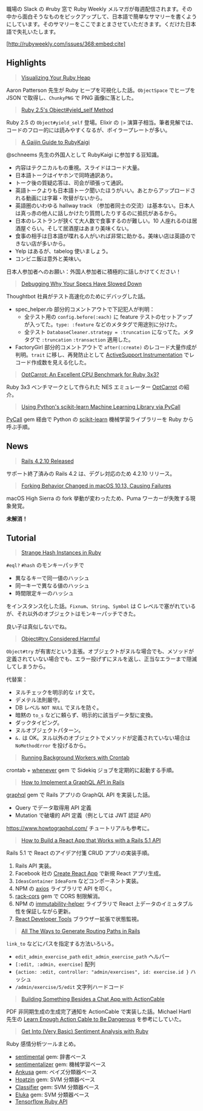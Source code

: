 職場の Slack の #ruby 窓で Ruby Weekly メルマガが毎週配信されます。その中から面白そうなものをピックアップして、日本語で簡単なサマリーを書くようにしています。そのサマリーをここでまとまさせていただきます。くだけた日本語で失礼いたします。

[http://rubyweekly.com/issues/368:embed:cite]

## Highlights

> [Visualizing Your Ruby Heap](http://tenderlovemaking.com/2017/09/27/visualizing-your-ruby-heap.html)

Aaron Patterson 先生が Ruby ヒープを可視化した話。`ObjectSpace` でヒープを JSON で取得し、`ChunkyPNG` で PNG 画像に落とした。

> [Ruby 2.5's Object#yield_self Method](http://mlomnicki.com/yield-self-in-ruby-25/)

Ruby 2.5 の `Object#yield_self` 登場。Elixir の `|>` 演算子相当。筆者見解では、コードのフロー的には読みやすくなるが、ボイラープレートが多い。

> [A Gaijin Guide to RubyKaigi](https://schneems.com/2017/09/27/gaijin-guide-to-rubykaigi/)

@schneems 先生の外国人として RubyKaigi に参加する豆知識。

- 内容はテクニカルもの重視。スライドはコード大量。
- 日本語トークはイヤホンで同時通訳あり。
- トーク後の質疑応答は、司会が頑張って通訳。
- 英語トークよりも日本語トーク聞いたほうがいい。あとからアップロードされる動画には字幕・吹替がないから。
- 英語圏のいわゆる hallway track （参加者同士の交流）は基本ない。日本人は真っ赤の他人に話しかけたり質問したりするのに抵抗があるから。
- 日本のレストランが狭くて大人数で食事するのが難しい。10 人座れるのは居酒屋ぐらい。そして居酒屋はあまり美味くない。
- 食事の相手は日本語が喋れる人がいれば非常に助かる。美味い店は英語のできない店が多いから。
- Yelp はあるが、tabelog 使いましょう。
- コンビニ飯は意外と美味い。

日本人参加者へのお願い：外国人参加者に積極的に話しかけてください！

> [Debugging Why Your Specs Have Slowed Down](https://robots.thoughtbot.com/debugging-why-your-specs-have-slowed-down)

Thoughtbot 社員がテスト高速化のためにデバッグした話。

- spec_helper.rb 部分的コメントアウトで下記犯人が判明：
  - 全テスト用の `config.before(:each)` に feature テストのセットアップが入ってた。`type: :feature` などのメタタグで用途別に分けた。
  - 全テスト `DatabaseCleaner.strategy = :truncation` になってた。メタタグで `:truncation` `:transaction` 適用した。
- FactoryGirl 部分的コメントアウトで `after(:create)` のレコード大量作成が判明。`trait` に移し、再発防止として [ActiveSupport Instrumentation](https://github.com/thoughtbot/factory_girl/blob/master/GETTING_STARTED.md#activesupport-instrumentation) でレコード作成数を見える化した。

> [OptCarrot: An Excellent CPU Benchmark for Ruby 3x3?](http://engineering.appfolio.com/appfolio-engineering/2017/9/22/optcarrot-an-excellent-cpu-benchmark-for-ruby-3x3)

Ruby 3x3 ベンチマークとして作られた NES エミュレーター [OptCarrot](https://github.com/mame/optcarrot) の紹介。

> [Using Python's scikit-learn Machine Learning Library via PyCall](https://www.practicalai.io/using-scikit-learn-machine-learning-library-in-ruby-using-pycall/)

[PyCall](https://github.com/mrkn/pycall.rb) gem 経由で Python の [scikit-learn](http://scikit-learn.org/stable/) 機械学習ライブラリーを Ruby から呼ぶ手順。

## News

> [Rails 4.2.10 Released](http://weblog.rubyonrails.org/2017/9/27/Rails-4-2-10-released/)

サポート終了済みの Rails 4.2 は、デグレ対応のため 4.2.10 リリース。

<a name="puma-forking-on-macos-high-sierra"></a>

> [Forking Behavior Changed in macOS 10.13, Causing Failures](https://github.com/puma/puma/issues/1421)

macOS High Sierra の fork 挙動が変わったため、Puma ワーカーが失敗する現象発覚。

<b>未解消！</b>

## Tutorial

> [Strange Hash Instances in Ruby](https://kate.io/blog/strange-hash-instances-in-ruby/)

`#eql?` `#hash` のモンキーパッチで

- 異なるキーで同一値のハッシュ
- 同一キーで異なる値のハッシュ
- 時間限定キーのハッシュ

をインスタンス化した話。`Fixnum`、`String`、`Symbol` は C レベルで塞がれているが、それ以外のオブジェクトはモンキーパッチできた。

良い子は真似しないでね。

> [Object#try Considered Harmful](https://karolgalanciak.com/blog/2017/09/24/do-or-do-not-there-is-no-try-object-number-try-considered-harmful/)

`Object#try` が有害だという主張。オブジェクトがヌルな場合でも、メソッドが定義されていない場合でも、エラー投げずにヌルを返し、正当なエラーまで隠滅してしまうから。

代替案：

- ヌルチェックを明示的な `if` 文で。
- デメテル法則厳守。
- DB レベル `NOT NULL` でヌルを防ぐ。
- 暗黙の `to_s` などに頼らず、明示的に該当データ型に変換。
- ダックタイピング。
- ヌルオブジェクトパターン。
- `&.` は OK。ヌル以外のオブジェクトでメソッドが定義されていない場合は `NoMethodError` を投げるから。

> [Running Background Workers with Crontab](https://blog.redpanthers.co/background-workers-using-crontab/)

crontab + [whenever](https://github.com/javan/whenever) gem で Sidekiq ジョブを定期的に起動する手順。

> [How to Implement a GraphQL API in Rails](https://blog.codeship.com/how-to-implement-a-graphql-api-in-rails/)

[graphql](http://graphql-ruby.org/) gem で Rails アプリの GraphQL API を実装した話。

- Query でデータ取得用 API 定義
- Mutation で破壊的 API 定義（例としては JWT 認証 API）

https://www.howtographql.com/ チュートリアルも参考に。

> [How to Build a React App that Works with a Rails 5.1 API](https://www.sitepoint.com/react-rails-5-1/)

Rails 5.1 で React のアイデア付箋 CRUD アプリの実装手順。

1. Rails API 実装。
2. Facebook 社の [Create React App](https://github.com/facebookincubator/create-react-app) で新規 React アプリ生成。
3. `IdeasContainer` `IdeaForm` などコンポーネント実装。
4. NPM の [axios](https://github.com/mzabriskie/axios) ライブラリで API を叩く。
5. [rack-cors](https://github.com/cyu/rack-cors) gem で CORS 制限解消。
6. NPM の [immutability-helper](https://github.com/kolodny/immutability-helper) ライブラリで React 上データのイミュタブル性を保証しながら更新。
8. [React Developer Tools](https://chrome.google.com/webstore/detail/react-developer-tools/fmkadmapgofadopljbjfkapdkoienihi) ブラウザー拡張で状態監視。

> [All The Ways to Generate Routing Paths in Rails](http://blog.arkency.com/all-the-ways-to-generate-routing-paths-in-rails/)

`link_to` などにパスを指定する方法いろいろ。

- `edit_admin_exercise_path` `edit_admin_exercise_path` ヘルパー
- `[:edit, :admin, exercise]` 配列
- `{action: :edit, controller: "admin/exercises", id: exercise.id }` ハッシュ
- `/admin/exercise/5/edit` 文字列ハードコード

> [Building Something Besides a Chat App with ActionCable](https://blog.jakewilkins.com/2017/08/25/building-something-besides-a-chat-app-with-actioncable/)

PDF 非同期生成の生成完了通知を ActionCable で実装した話。Michael Hartl 先生の [Learn Enough Action Cable to Be Dangerous](https://www.learnenough.com/action-cable-tutorial) を参考にしていた。

> [Get Into (Very Basic) Sentiment Analysis with Ruby](https://blog.redpanthers.co/get-into-sentiment-analysis-with-ruby/)

Ruby 感情分析ツールまとめ。

- [sentimental](https://github.com/7compass/sentimental) gem: 辞書ベース
- [sentimentalizer](https://github.com/malavbhavsar/sentimentalizer) gem: 機械学習ベース
- [Ankusa](https://github.com/bmuller/ankusa) gem: ベイズ分類器ベース
- [Hoatzin](https://github.com/rattle/hoatzin) gem: SVM 分類器ベース
- [Classifier](https://github.com/cardmagic/classifier) gem: SVM 分類器ベース
- [Eluka](https://github.com/arrac/eluka) gem: SVM 分類器ベース
- [Tensorflow Ruby API](https://github.com/somaticio/tensorflow.rb)
